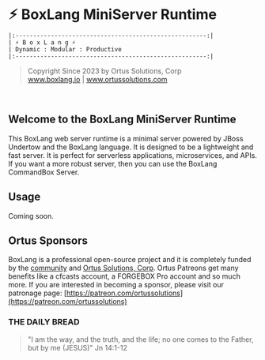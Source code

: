 # ⚡︎ BoxLang MiniServer Runtime

```
|:------------------------------------------------------:|
| ⚡︎ B o x L a n g ⚡︎
| Dynamic : Modular : Productive
|:------------------------------------------------------:|
```

<blockquote>
	Copyright Since 2023 by Ortus Solutions, Corp
	<br>
	<a href="https://www.boxlang.io">www.boxlang.io</a> |
	<a href="https://www.ortussolutions.com">www.ortussolutions.com</a>
</blockquote>

<p>&nbsp;</p>

## Welcome to the BoxLang MiniServer Runtime

This BoxLang web server runtime is a minimal server powered by JBoss Undertow and the BoxLang language. It is designed to be a lightweight and fast server. It is perfect for serverless applications, microservices, and APIs.  If you want a more robust server, then you can use the BoxLang CommandBox Server.

## Usage

Coming soon.

## Ortus Sponsors

BoxLang is a professional open-source project and it is completely funded by the [community](https://patreon.com/ortussolutions) and [Ortus Solutions, Corp](https://www.ortussolutions.com). Ortus Patreons get many benefits like a cfcasts account, a FORGEBOX Pro account and so much more. If you are interested in becoming a sponsor, please visit our patronage page: [https://patreon.com/ortussolutions](https://patreon.com/ortussolutions)

### THE DAILY BREAD

> "I am the way, and the truth, and the life; no one comes to the Father, but by me (JESUS)" Jn 14:1-12
